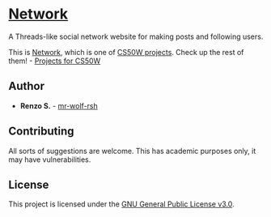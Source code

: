 # [Network](https://github.com/mr-wolf-rsh/cs50w-network/)

A Threads-like social network website for making posts and following users.

This is [Network](https://cs50.harvard.edu/web/2020/projects/4/network/), which is one of [CS50W projects](https://cs50.harvard.edu/web/2020/projects/).
Check up the rest of them! - [Projects for CS50W](https://github.com/stars/mr-wolf-rsh/lists/cs50w/)

## Author

* **Renzo S.** - [mr-wolf-rsh](https://github.com/mr-wolf-rsh/)

## Contributing

All sorts of suggestions are welcome. This has academic purposes only, it may have vulnerabilities.

## License

This project is licensed under the [GNU General Public License v3.0](https://www.gnu.org/licenses/gpl-3.0.html#license-text/).